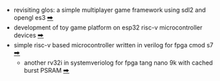 * revisiting glos: a simple multiplayer game framework using sdl2 and opengl es3 [🠲](https://github.com/calint/glos)
* development of toy game platform on esp32 risc-v microcontroller devices [🠲](https://github.com/calint/platformio-bam)
* simple risc-v based microcontroller written in verilog for fpga cmod s7 [🠲](https://github.com/calint/riscv)
  - another rv32i in systemveriolog for fpga tang nano 9k with cached burst PSRAM [🠲](https://github.com/calint/tang-nano-9k--riscv--cache-psram)
